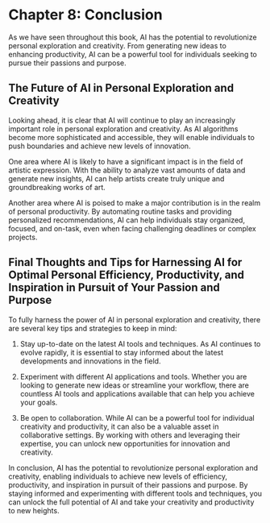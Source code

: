 Chapter 8: Conclusion
=====================

As we have seen throughout this book, AI has the potential to revolutionize personal exploration and creativity. From generating new ideas to enhancing productivity, AI can be a powerful tool for individuals seeking to pursue their passions and purpose.

The Future of AI in Personal Exploration and Creativity
-------------------------------------------------------

Looking ahead, it is clear that AI will continue to play an increasingly important role in personal exploration and creativity. As AI algorithms become more sophisticated and accessible, they will enable individuals to push boundaries and achieve new levels of innovation.

One area where AI is likely to have a significant impact is in the field of artistic expression. With the ability to analyze vast amounts of data and generate new insights, AI can help artists create truly unique and groundbreaking works of art.

Another area where AI is poised to make a major contribution is in the realm of personal productivity. By automating routine tasks and providing personalized recommendations, AI can help individuals stay organized, focused, and on-task, even when facing challenging deadlines or complex projects.

Final Thoughts and Tips for Harnessing AI for Optimal Personal Efficiency, Productivity, and Inspiration in Pursuit of Your Passion and Purpose
-----------------------------------------------------------------------------------------------------------------------------------------------

To fully harness the power of AI in personal exploration and creativity, there are several key tips and strategies to keep in mind:

1. Stay up-to-date on the latest AI tools and techniques. As AI continues to evolve rapidly, it is essential to stay informed about the latest developments and innovations in the field.

2. Experiment with different AI applications and tools. Whether you are looking to generate new ideas or streamline your workflow, there are countless AI tools and applications available that can help you achieve your goals.

3. Be open to collaboration. While AI can be a powerful tool for individual creativity and productivity, it can also be a valuable asset in collaborative settings. By working with others and leveraging their expertise, you can unlock new opportunities for innovation and creativity.

In conclusion, AI has the potential to revolutionize personal exploration and creativity, enabling individuals to achieve new levels of efficiency, productivity, and inspiration in pursuit of their passions and purpose. By staying informed and experimenting with different tools and techniques, you can unlock the full potential of AI and take your creativity and productivity to new heights.


